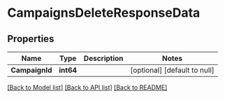 # CampaignsDeleteResponseData

## Properties
Name | Type | Description | Notes
------------ | ------------- | ------------- | -------------
**CampaignId** | **int64** |  | [optional] [default to null]

[[Back to Model list]](../README.md#documentation-for-models) [[Back to API list]](../README.md#documentation-for-api-endpoints) [[Back to README]](../README.md)


